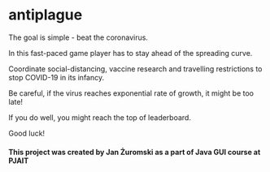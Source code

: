# antiplague 

The goal is simple - beat the coronavirus. 

In this fast-paced game player has to stay ahead of the spreading curve. 

Coordinate social-distancing, vaccine research and travelling restrictions to stop COVID-19 in its infancy.

Be careful, if the virus reaches exponential rate of growth, it might be too late!

If you do well, you might reach the top of leaderboard.

Good luck!

#### This project was created by Jan Żuromski as a part of Java GUI course at PJAIT
